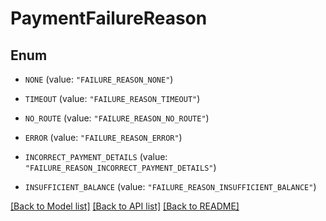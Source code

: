 # PaymentFailureReason

## Enum


* `NONE` (value: `"FAILURE_REASON_NONE"`)

* `TIMEOUT` (value: `"FAILURE_REASON_TIMEOUT"`)

* `NO_ROUTE` (value: `"FAILURE_REASON_NO_ROUTE"`)

* `ERROR` (value: `"FAILURE_REASON_ERROR"`)

* `INCORRECT_PAYMENT_DETAILS` (value: `"FAILURE_REASON_INCORRECT_PAYMENT_DETAILS"`)

* `INSUFFICIENT_BALANCE` (value: `"FAILURE_REASON_INSUFFICIENT_BALANCE"`)


[[Back to Model list]](../README.md#documentation-for-models) [[Back to API list]](../README.md#documentation-for-api-endpoints) [[Back to README]](../README.md)


